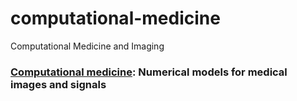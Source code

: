 # computational-medicine
Computational Medicine and Imaging

### [Computational medicine](http://computationalmedicine.no): Numerical models for medical images and signals
